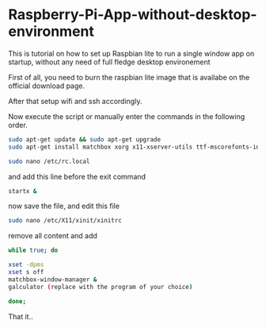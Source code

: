 # Raspberry-Pi-App-without-desktop-environment
This is tutorial on how to set up Raspbian lite to run a single window app on startup, without any need of full fledge desktop environement

First of all, you need to burn the raspbian lite image that is availabe on the official download page. 

After that setup wifi and ssh accordingly.

Now execute the script or manually enter the commands in the following order.

```bash
sudo apt-get update && sudo apt-get upgrade
sudo apt-get install matchbox xorg x11-xserver-utils ttf-mscorefonts-installer xwit sqlite3 libnss3
```

```bash
sudo nano /etc/rc.local
```
and add this line before the exit command

```bash
startx &
```

now save the file, and edit this file
```bash
sudo nano /etc/X11/xinit/xinitrc
```

remove all content and add 
```bash
while true; do

xset -dpms
xset s off
matchbox-window-manager &
galculator (replace with the program of your choice)

done;
```
That it..
